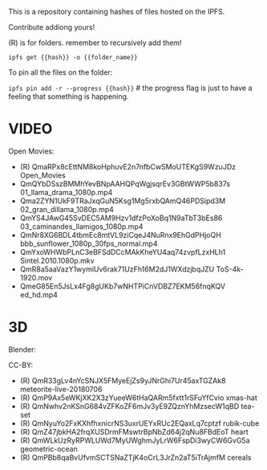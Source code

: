 This is a repository containing hashes of files hosted on the IPFS.

Contribute addiong yours!

(R) is for folders. remember to recursively add them!

`ipfs get {{hash}} -o {{folder_name}}`

To pin all the files on the folder:

`ipfs pin add -r --progress {{hash}}` # the progress flag is just to have a feeling that something is happening.

# VIDEO
Open Movies:
- (R) QmaRPx8cEttNM8koHphuvE2n7nfbCwSMoUTEKgS9WzuJDz Open_Movies
- QmQYbDSszBMMhYevBNpAAHQPqWgjsqrEv3GBtWWP5b837s 01_llama_drama_1080p.mp4
- Qma2ZYN1UkF9TRaJxqGuN5Ksg1Mg5rxbQAmQ46PDSipd3M 02_gran_dillama_1080p.mp4
- QmYS4JAwG45SvDEC5AM9Hzv1dfzPoXoBq1N9aTbT3bEs86 03_caminandes_llamigos_1080p.mp4
- QmNr8XG6BDL4tbmEc8mtVL9ziCqeJ4NuRnx9EhGdPHjoQH bbb_sunflower_1080p_30fps_normal.mp4
- QmYxoWHWbPLnC3eBFSdDCcMAkKheYU4aq74zvpfLzxHLh1 Sintel.2010.1080p.mkv
- QmR8a5aaVazY1wymiUv6rak71UzFh16M2dJ1WXdzjbqJZU ToS-4k-1920.mov
- QmeG85En5JsLx4Fg8gUKb7wNHTPiCnVDBZ7EKM56fnqKQV ed_hd.mp4

# 3D
 Blender:

 CC-BY:
 - (R) QmR33gLv4nYcSNJX5FMyeEjZs9yJNrGhi7Ur45axTGZAk8 meteorite-live-20180706
 - (R) QmP9Ax5eWKjXK2X3zYueeW6tHaQARm5fxtt1rSFuYfCvio xmas-hat
 - (R) QmNwhv2nKSnG684vZFKoZF6mJv3yE9ZQznYhMzsecW1qBD tea-set
 - (R) QmNyuYo2FxKXhfhxnicrNS3uxrUEYxRUc2EQaxLq7cptzf rubik-cube
 - (R) QmZ47jbkHA2frqXUSDrmFMswtrBpNbZd64j2qNu8FBdEoT heart
 - (R) QmWLkUzRyRPWLUWd7MyUWghmJyLrW6FspDi3wyCW6GvG5a geometric-ocean
 - (R) QmPBb8qaBvUfvmSCTSNaZTjK4oCrL3JrZn2aT5iTrAjmfM cereals
 
